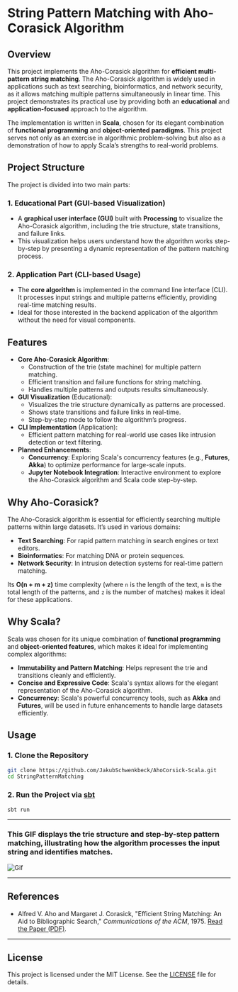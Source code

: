 # **String Pattern Matching with Aho-Corasick Algorithm**

## **Overview**
This project implements the Aho-Corasick algorithm for **efficient multi-pattern string matching**. The Aho-Corasick algorithm is widely used in applications such as text searching, bioinformatics, and network security, as it allows matching multiple patterns simultaneously in linear time. This project demonstrates its practical use by providing both an **educational** and **application-focused** approach to the algorithm.

The implementation is written in **Scala**, chosen for its elegant combination of **functional programming** and **object-oriented paradigms**. This project serves not only as an exercise in algorithmic problem-solving but also as a demonstration of how to apply Scala’s strengths to real-world problems.

## **Project Structure**
The project is divided into two main parts:

### 1. **Educational Part (GUI-based Visualization)**
   - A **graphical user interface (GUI)** built with **Processing** to visualize the Aho-Corasick algorithm, including the trie structure, state transitions, and failure links.
   - This visualization helps users understand how the algorithm works step-by-step by presenting a dynamic representation of the pattern matching process.

### 2. **Application Part (CLI-based Usage)**
   - The **core algorithm** is implemented in the command line interface (CLI). It processes input strings and multiple patterns efficiently, providing real-time matching results.
   - Ideal for those interested in the backend application of the algorithm without the need for visual components.

## **Features**
- **Core Aho-Corasick Algorithm**:
  - Construction of the trie (state machine) for multiple pattern matching.
  - Efficient transition and failure functions for string matching.
  - Handles multiple patterns and outputs results simultaneously.
- **GUI Visualization** (Educational):
  - Visualizes the trie structure dynamically as patterns are processed.
  - Shows state transitions and failure links in real-time.
  - Step-by-step mode to follow the algorithm’s progress.
- **CLI Implementation** (Application):
  - Efficient pattern matching for real-world use cases like intrusion detection or text filtering.
- **Planned Enhancements**:
  - **Concurrency**: Exploring Scala's concurrency features (e.g., **Futures**, **Akka**) to optimize performance for large-scale inputs.
  - **Jupyter Notebook Integration**: Interactive environment to explore the Aho-Corasick algorithm and Scala code step-by-step.

## **Why Aho-Corasick?**
The Aho-Corasick algorithm is essential for efficiently searching multiple patterns within large datasets. It’s used in various domains:
- **Text Searching**: For rapid pattern matching in search engines or text editors.
- **Bioinformatics**: For matching DNA or protein sequences.
- **Network Security**: In intrusion detection systems for real-time pattern matching.

Its **O(n + m + z)** time complexity (where `n` is the length of the text, `m` is the total length of the patterns, and `z` is the number of matches) makes it ideal for these applications.

## **Why Scala?**
Scala was chosen for its unique combination of **functional programming** and **object-oriented features**, which makes it ideal for implementing complex algorithms:
- **Immutability and Pattern Matching**: Helps represent the trie and transitions cleanly and efficiently.
- **Concise and Expressive Code**: Scala's syntax allows for the elegant representation of the Aho-Corasick algorithm.
- **Concurrency**: Scala's powerful concurrency tools, such as **Akka** and **Futures**, will be used in future enhancements to handle large datasets efficiently.

## **Usage**
### 1. Clone the Repository
```bash
git clone https://github.com/JakubSchwenkbeck/AhoCorsick-Scala.git
cd StringPatternMatching
```
### 2. Run the Project via [sbt](https://www.scala-sbt.org/)
```bash
sbt run
```
---
### This GIF displays the trie structure and step-by-step pattern matching, illustrating how the algorithm processes the input string and identifies matches.

![Gif](https://github.com/user-attachments/assets/5111f7f9-b473-44a9-a888-e7d65173e78a)

---

## **References**
- Alfred V. Aho and Margaret J. Corasick, "Efficient String Matching: An Aid to Bibliographic Search," _Communications of the ACM_, 1975. [Read the Paper (PDF)](https://cr.yp.to/bib/1975/aho.pdf).

---

## **License**
This project is licensed under the MIT License. See the [LICENSE](LICENSE) file for details.

